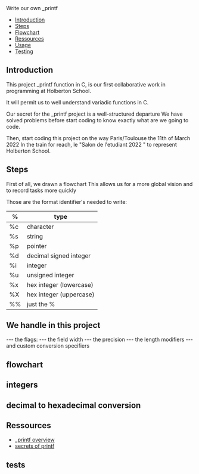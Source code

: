 <!DOCTYPE html>
<html lang="en">
  <head>
    <meta charset="UTF-8" />
    <meta http-equiv="X-UA-Compatible" content="IE=edge" />
    <meta name="viewport" content="width=device-width, initial-scale=1.0" />
  </head
      <h1 style="color: crimson;text-align: center;"> Write our own _printf</h1>
        


* [Introduction](#introduction)
* [Steps](#steps)
* [Flowchart](#flowchart)
* [Ressources](#learning)
* [Usage](#usage)
* [Testing](#tests)

## Introduction


This project _printf function in C, is our first collaborative
work in programming at Holberton School.



It will permit us to well understand variadic functions in C.

Our secret for the _printf project is a well-structured departure
We have solved problems before start coding to know exactly what are we going to code.

Then, start coding this project on the way Paris/Toulouse the 11th of March 2022
In the train for reach, le "Salon de l'etudiant 2022 " to represent Holberton School.



## Steps

First of all, we drawn a flowchart
This allows us for a more global vision and to record tasks more quickly

Those are the format identifier's needed to write:

%  | type |
---|------|
%c | character				|
%s | string					|
%p | pointer				|
%d | decimal signed integer	|
%i | integer				|
%u | unsigned integer		|
%x | hex integer (lowercase)|
%X | hex integer (uppercase)|
%% | just the %				|

## We  handle in this project
--- the flags:
--- the field width
--- the precision
--- the length modifiers
--- and custom conversion specifiers







## flowchart


## integers



## decimal to hexadecimal conversion



## Ressources

* [_printf overview]()
* [secrets of printf](<a href="Ressources/The_Secret.pdf">)


## tests




<footer>

</footer>

</body>


</html>
